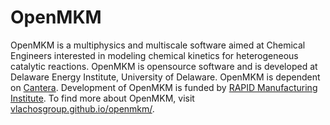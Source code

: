 # OpenMKM
OpenMKM is a multiphysics and multiscale software aimed at Chemical Engineers interested in modeling chemical kinetics for heterogeneous catalytic reactions. OpenMKM is opensource software and is developed at Delaware Energy Institute, University of Delaware. OpenMKM is dependent on [Cantera](http://www.cantera.org). Development of OpenMKM is funded by [RAPID Manufacturing Institute](http://www.aiche.org/rapid). To find more about OpenMKM, visit [vlachosgroup.github.io/openmkm/](https://vlachosgroup.github.io/openmkm/).
